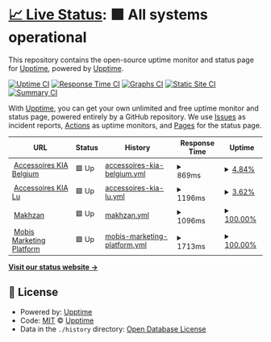 # [📈 Live Status](https://upptime.github.io/upptime): <!--live status--> **🟩 All systems operational**

This repository contains the open-source uptime monitor and status page for [Upptime](https://upptime.js.org), powered by [Upptime](https://github.com/upptime/upptime).

[![Uptime CI](https://github.com/koj-co/upptime/workflows/Uptime%20CI/badge.svg)](https://github.com/koj-co/upptime/actions?query=workflow%3A%22Uptime+CI%22)
[![Response Time CI](https://github.com/koj-co/upptime/workflows/Response%20Time%20CI/badge.svg)](https://github.com/koj-co/upptime/actions?query=workflow%3A%22Response+Time+CI%22)
[![Graphs CI](https://github.com/koj-co/upptime/workflows/Graphs%20CI/badge.svg)](https://github.com/koj-co/upptime/actions?query=workflow%3A%22Graphs+CI%22)
[![Static Site CI](https://github.com/koj-co/upptime/workflows/Static%20Site%20CI/badge.svg)](https://github.com/koj-co/upptime/actions?query=workflow%3A%22Static+Site+CI%22)
[![Summary CI](https://github.com/koj-co/upptime/workflows/Summary%20CI/badge.svg)](https://github.com/koj-co/upptime/actions?query=workflow%3A%22Summary+CI%22)

With [Upptime](https://upptime.js.org), you can get your own unlimited and free uptime monitor and status page, powered entirely by a GitHub repository. We use [Issues](https://github.com/upptime/upptime/issues) as incident reports, [Actions](https://github.com/upptime/upptime/actions) as uptime monitors, and [Pages](https://upptime.github.io/upptime) for the status page.

<!--start: status pages-->
<!-- This summary is generated by Upptime (https://github.com/upptime/upptime) -->
<!-- Do not edit this manually, your changes will be overwritten -->
<!-- prettier-ignore -->
| URL | Status | History | Response Time | Uptime |
| --- | ------ | ------- | ------------- | ------ |
| <img alt="" src="https://favicons.githubusercontent.com/accessoires-kia.be" height="13"> [Accessoires KIA Belgium](https://accessoires-kia.be/ht) | 🟩 Up | [accessoires-kia-belgium.yml](https://github.com/essels/uptime/commits/master/history/accessoires-kia-belgium.yml) | <details><summary><img alt="Response time graph" src="./graphs/accessoires-kia-belgium/response-time-week.png" height="20"> 869ms</summary><br><a href="https://essels.github.io/uptime/history/accessoires-kia-belgium"><img alt="Response time 869" src="https://img.shields.io/endpoint?url=https%3A%2F%2Fraw.githubusercontent.com%2Fessels%2Fuptime%2Fmaster%2Fapi%2Faccessoires-kia-belgium%2Fresponse-time.json"></a><br><a href="https://essels.github.io/uptime/history/accessoires-kia-belgium"><img alt="24-hour response time 869" src="https://img.shields.io/endpoint?url=https%3A%2F%2Fraw.githubusercontent.com%2Fessels%2Fuptime%2Fmaster%2Fapi%2Faccessoires-kia-belgium%2Fresponse-time-day.json"></a><br><a href="https://essels.github.io/uptime/history/accessoires-kia-belgium"><img alt="7-day response time 869" src="https://img.shields.io/endpoint?url=https%3A%2F%2Fraw.githubusercontent.com%2Fessels%2Fuptime%2Fmaster%2Fapi%2Faccessoires-kia-belgium%2Fresponse-time-week.json"></a><br><a href="https://essels.github.io/uptime/history/accessoires-kia-belgium"><img alt="30-day response time 869" src="https://img.shields.io/endpoint?url=https%3A%2F%2Fraw.githubusercontent.com%2Fessels%2Fuptime%2Fmaster%2Fapi%2Faccessoires-kia-belgium%2Fresponse-time-month.json"></a><br><a href="https://essels.github.io/uptime/history/accessoires-kia-belgium"><img alt="1-year response time 869" src="https://img.shields.io/endpoint?url=https%3A%2F%2Fraw.githubusercontent.com%2Fessels%2Fuptime%2Fmaster%2Fapi%2Faccessoires-kia-belgium%2Fresponse-time-year.json"></a></details> | <details><summary><a href="https://essels.github.io/uptime/history/accessoires-kia-belgium">4.84%</a></summary><a href="https://essels.github.io/uptime/history/accessoires-kia-belgium"><img alt="All-time uptime 4.84%" src="https://img.shields.io/endpoint?url=https%3A%2F%2Fraw.githubusercontent.com%2Fessels%2Fuptime%2Fmaster%2Fapi%2Faccessoires-kia-belgium%2Fuptime.json"></a><br><a href="https://essels.github.io/uptime/history/accessoires-kia-belgium"><img alt="24-hour uptime 4.84%" src="https://img.shields.io/endpoint?url=https%3A%2F%2Fraw.githubusercontent.com%2Fessels%2Fuptime%2Fmaster%2Fapi%2Faccessoires-kia-belgium%2Fuptime-day.json"></a><br><a href="https://essels.github.io/uptime/history/accessoires-kia-belgium"><img alt="7-day uptime 4.84%" src="https://img.shields.io/endpoint?url=https%3A%2F%2Fraw.githubusercontent.com%2Fessels%2Fuptime%2Fmaster%2Fapi%2Faccessoires-kia-belgium%2Fuptime-week.json"></a><br><a href="https://essels.github.io/uptime/history/accessoires-kia-belgium"><img alt="30-day uptime 4.84%" src="https://img.shields.io/endpoint?url=https%3A%2F%2Fraw.githubusercontent.com%2Fessels%2Fuptime%2Fmaster%2Fapi%2Faccessoires-kia-belgium%2Fuptime-month.json"></a><br><a href="https://essels.github.io/uptime/history/accessoires-kia-belgium"><img alt="1-year uptime 4.84%" src="https://img.shields.io/endpoint?url=https%3A%2F%2Fraw.githubusercontent.com%2Fessels%2Fuptime%2Fmaster%2Fapi%2Faccessoires-kia-belgium%2Fuptime-year.json"></a></details>
| <img alt="" src="https://favicons.githubusercontent.com/accessoires-kia.lu" height="13"> [Accessoires KIA Lu](https://accessoires-kia.lu/ht) | 🟩 Up | [accessoires-kia-lu.yml](https://github.com/essels/uptime/commits/master/history/accessoires-kia-lu.yml) | <details><summary><img alt="Response time graph" src="./graphs/accessoires-kia-lu/response-time-week.png" height="20"> 1196ms</summary><br><a href="https://essels.github.io/uptime/history/accessoires-kia-lu"><img alt="Response time 1196" src="https://img.shields.io/endpoint?url=https%3A%2F%2Fraw.githubusercontent.com%2Fessels%2Fuptime%2Fmaster%2Fapi%2Faccessoires-kia-lu%2Fresponse-time.json"></a><br><a href="https://essels.github.io/uptime/history/accessoires-kia-lu"><img alt="24-hour response time 1196" src="https://img.shields.io/endpoint?url=https%3A%2F%2Fraw.githubusercontent.com%2Fessels%2Fuptime%2Fmaster%2Fapi%2Faccessoires-kia-lu%2Fresponse-time-day.json"></a><br><a href="https://essels.github.io/uptime/history/accessoires-kia-lu"><img alt="7-day response time 1196" src="https://img.shields.io/endpoint?url=https%3A%2F%2Fraw.githubusercontent.com%2Fessels%2Fuptime%2Fmaster%2Fapi%2Faccessoires-kia-lu%2Fresponse-time-week.json"></a><br><a href="https://essels.github.io/uptime/history/accessoires-kia-lu"><img alt="30-day response time 1196" src="https://img.shields.io/endpoint?url=https%3A%2F%2Fraw.githubusercontent.com%2Fessels%2Fuptime%2Fmaster%2Fapi%2Faccessoires-kia-lu%2Fresponse-time-month.json"></a><br><a href="https://essels.github.io/uptime/history/accessoires-kia-lu"><img alt="1-year response time 1196" src="https://img.shields.io/endpoint?url=https%3A%2F%2Fraw.githubusercontent.com%2Fessels%2Fuptime%2Fmaster%2Fapi%2Faccessoires-kia-lu%2Fresponse-time-year.json"></a></details> | <details><summary><a href="https://essels.github.io/uptime/history/accessoires-kia-lu">3.62%</a></summary><a href="https://essels.github.io/uptime/history/accessoires-kia-lu"><img alt="All-time uptime 3.62%" src="https://img.shields.io/endpoint?url=https%3A%2F%2Fraw.githubusercontent.com%2Fessels%2Fuptime%2Fmaster%2Fapi%2Faccessoires-kia-lu%2Fuptime.json"></a><br><a href="https://essels.github.io/uptime/history/accessoires-kia-lu"><img alt="24-hour uptime 3.62%" src="https://img.shields.io/endpoint?url=https%3A%2F%2Fraw.githubusercontent.com%2Fessels%2Fuptime%2Fmaster%2Fapi%2Faccessoires-kia-lu%2Fuptime-day.json"></a><br><a href="https://essels.github.io/uptime/history/accessoires-kia-lu"><img alt="7-day uptime 3.62%" src="https://img.shields.io/endpoint?url=https%3A%2F%2Fraw.githubusercontent.com%2Fessels%2Fuptime%2Fmaster%2Fapi%2Faccessoires-kia-lu%2Fuptime-week.json"></a><br><a href="https://essels.github.io/uptime/history/accessoires-kia-lu"><img alt="30-day uptime 3.62%" src="https://img.shields.io/endpoint?url=https%3A%2F%2Fraw.githubusercontent.com%2Fessels%2Fuptime%2Fmaster%2Fapi%2Faccessoires-kia-lu%2Fuptime-month.json"></a><br><a href="https://essels.github.io/uptime/history/accessoires-kia-lu"><img alt="1-year uptime 3.62%" src="https://img.shields.io/endpoint?url=https%3A%2F%2Fraw.githubusercontent.com%2Fessels%2Fuptime%2Fmaster%2Fapi%2Faccessoires-kia-lu%2Fuptime-year.json"></a></details>
| <img alt="" src="https://favicons.githubusercontent.com/makhzan.org" height="13"> [Makhzan](https://makhzan.org) | 🟩 Up | [makhzan.yml](https://github.com/essels/uptime/commits/master/history/makhzan.yml) | <details><summary><img alt="Response time graph" src="./graphs/makhzan/response-time-week.png" height="20"> 1096ms</summary><br><a href="https://essels.github.io/uptime/history/makhzan"><img alt="Response time 1096" src="https://img.shields.io/endpoint?url=https%3A%2F%2Fraw.githubusercontent.com%2Fessels%2Fuptime%2Fmaster%2Fapi%2Fmakhzan%2Fresponse-time.json"></a><br><a href="https://essels.github.io/uptime/history/makhzan"><img alt="24-hour response time 1096" src="https://img.shields.io/endpoint?url=https%3A%2F%2Fraw.githubusercontent.com%2Fessels%2Fuptime%2Fmaster%2Fapi%2Fmakhzan%2Fresponse-time-day.json"></a><br><a href="https://essels.github.io/uptime/history/makhzan"><img alt="7-day response time 1096" src="https://img.shields.io/endpoint?url=https%3A%2F%2Fraw.githubusercontent.com%2Fessels%2Fuptime%2Fmaster%2Fapi%2Fmakhzan%2Fresponse-time-week.json"></a><br><a href="https://essels.github.io/uptime/history/makhzan"><img alt="30-day response time 1096" src="https://img.shields.io/endpoint?url=https%3A%2F%2Fraw.githubusercontent.com%2Fessels%2Fuptime%2Fmaster%2Fapi%2Fmakhzan%2Fresponse-time-month.json"></a><br><a href="https://essels.github.io/uptime/history/makhzan"><img alt="1-year response time 1096" src="https://img.shields.io/endpoint?url=https%3A%2F%2Fraw.githubusercontent.com%2Fessels%2Fuptime%2Fmaster%2Fapi%2Fmakhzan%2Fresponse-time-year.json"></a></details> | <details><summary><a href="https://essels.github.io/uptime/history/makhzan">100.00%</a></summary><a href="https://essels.github.io/uptime/history/makhzan"><img alt="All-time uptime 100.00%" src="https://img.shields.io/endpoint?url=https%3A%2F%2Fraw.githubusercontent.com%2Fessels%2Fuptime%2Fmaster%2Fapi%2Fmakhzan%2Fuptime.json"></a><br><a href="https://essels.github.io/uptime/history/makhzan"><img alt="24-hour uptime 100.00%" src="https://img.shields.io/endpoint?url=https%3A%2F%2Fraw.githubusercontent.com%2Fessels%2Fuptime%2Fmaster%2Fapi%2Fmakhzan%2Fuptime-day.json"></a><br><a href="https://essels.github.io/uptime/history/makhzan"><img alt="7-day uptime 100.00%" src="https://img.shields.io/endpoint?url=https%3A%2F%2Fraw.githubusercontent.com%2Fessels%2Fuptime%2Fmaster%2Fapi%2Fmakhzan%2Fuptime-week.json"></a><br><a href="https://essels.github.io/uptime/history/makhzan"><img alt="30-day uptime 100.00%" src="https://img.shields.io/endpoint?url=https%3A%2F%2Fraw.githubusercontent.com%2Fessels%2Fuptime%2Fmaster%2Fapi%2Fmakhzan%2Fuptime-month.json"></a><br><a href="https://essels.github.io/uptime/history/makhzan"><img alt="1-year uptime 100.00%" src="https://img.shields.io/endpoint?url=https%3A%2F%2Fraw.githubusercontent.com%2Fessels%2Fuptime%2Fmaster%2Fapi%2Fmakhzan%2Fuptime-year.json"></a></details>
| <img alt="" src="https://favicons.githubusercontent.com/www.mobisparts.eu" height="13"> [Mobis Marketing Platform](https://www.mobisparts.eu/de_de/custom/mobis_accessories_db/) | 🟩 Up | [mobis-marketing-platform.yml](https://github.com/essels/uptime/commits/master/history/mobis-marketing-platform.yml) | <details><summary><img alt="Response time graph" src="./graphs/mobis-marketing-platform/response-time-week.png" height="20"> 1713ms</summary><br><a href="https://essels.github.io/uptime/history/mobis-marketing-platform"><img alt="Response time 1713" src="https://img.shields.io/endpoint?url=https%3A%2F%2Fraw.githubusercontent.com%2Fessels%2Fuptime%2Fmaster%2Fapi%2Fmobis-marketing-platform%2Fresponse-time.json"></a><br><a href="https://essels.github.io/uptime/history/mobis-marketing-platform"><img alt="24-hour response time 1713" src="https://img.shields.io/endpoint?url=https%3A%2F%2Fraw.githubusercontent.com%2Fessels%2Fuptime%2Fmaster%2Fapi%2Fmobis-marketing-platform%2Fresponse-time-day.json"></a><br><a href="https://essels.github.io/uptime/history/mobis-marketing-platform"><img alt="7-day response time 1713" src="https://img.shields.io/endpoint?url=https%3A%2F%2Fraw.githubusercontent.com%2Fessels%2Fuptime%2Fmaster%2Fapi%2Fmobis-marketing-platform%2Fresponse-time-week.json"></a><br><a href="https://essels.github.io/uptime/history/mobis-marketing-platform"><img alt="30-day response time 1713" src="https://img.shields.io/endpoint?url=https%3A%2F%2Fraw.githubusercontent.com%2Fessels%2Fuptime%2Fmaster%2Fapi%2Fmobis-marketing-platform%2Fresponse-time-month.json"></a><br><a href="https://essels.github.io/uptime/history/mobis-marketing-platform"><img alt="1-year response time 1713" src="https://img.shields.io/endpoint?url=https%3A%2F%2Fraw.githubusercontent.com%2Fessels%2Fuptime%2Fmaster%2Fapi%2Fmobis-marketing-platform%2Fresponse-time-year.json"></a></details> | <details><summary><a href="https://essels.github.io/uptime/history/mobis-marketing-platform">100.00%</a></summary><a href="https://essels.github.io/uptime/history/mobis-marketing-platform"><img alt="All-time uptime 100.00%" src="https://img.shields.io/endpoint?url=https%3A%2F%2Fraw.githubusercontent.com%2Fessels%2Fuptime%2Fmaster%2Fapi%2Fmobis-marketing-platform%2Fuptime.json"></a><br><a href="https://essels.github.io/uptime/history/mobis-marketing-platform"><img alt="24-hour uptime 100.00%" src="https://img.shields.io/endpoint?url=https%3A%2F%2Fraw.githubusercontent.com%2Fessels%2Fuptime%2Fmaster%2Fapi%2Fmobis-marketing-platform%2Fuptime-day.json"></a><br><a href="https://essels.github.io/uptime/history/mobis-marketing-platform"><img alt="7-day uptime 100.00%" src="https://img.shields.io/endpoint?url=https%3A%2F%2Fraw.githubusercontent.com%2Fessels%2Fuptime%2Fmaster%2Fapi%2Fmobis-marketing-platform%2Fuptime-week.json"></a><br><a href="https://essels.github.io/uptime/history/mobis-marketing-platform"><img alt="30-day uptime 100.00%" src="https://img.shields.io/endpoint?url=https%3A%2F%2Fraw.githubusercontent.com%2Fessels%2Fuptime%2Fmaster%2Fapi%2Fmobis-marketing-platform%2Fuptime-month.json"></a><br><a href="https://essels.github.io/uptime/history/mobis-marketing-platform"><img alt="1-year uptime 100.00%" src="https://img.shields.io/endpoint?url=https%3A%2F%2Fraw.githubusercontent.com%2Fessels%2Fuptime%2Fmaster%2Fapi%2Fmobis-marketing-platform%2Fuptime-year.json"></a></details>

<!--end: status pages-->

[**Visit our status website →**](https://upptime.github.io/upptime)

## 📄 License

- Powered by: [Upptime](https://github.com/upptime/upptime)
- Code: [MIT](./LICENSE) © [Upptime](https://upptime.js.org)
- Data in the `./history` directory: [Open Database License](https://opendatacommons.org/licenses/odbl/1-0/)
